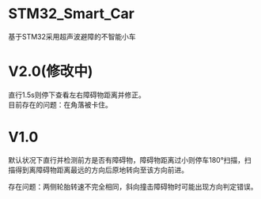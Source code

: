 # STM32_Smart_Car
 基于STM32采用超声波避障的不智能小车

# V2.0(修改中)
直行1.5s则停下查看左右障碍物距离并修正。  
目前存在的问题：在角落被卡住。

# V1.0
默认状况下直行并检测前方是否有障碍物，障碍物距离过小则停车180°扫描，扫描得到离障碍物距离最远的方向后原地转向至该方向前进。

存在问题：两侧轮胎转速不完全相同，斜向撞击障碍物时可能出现方向判定错误。